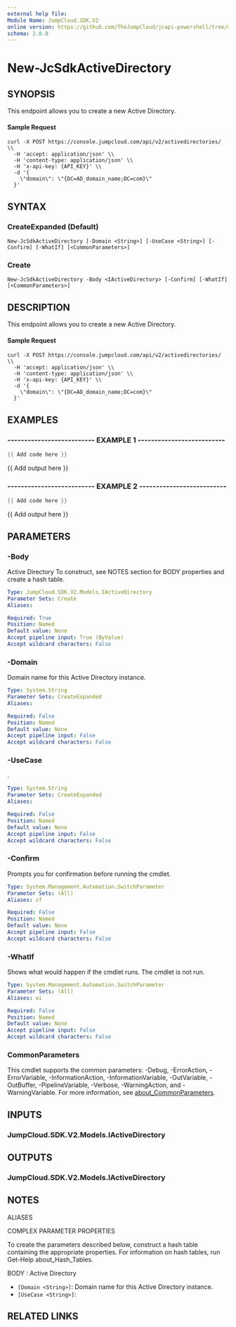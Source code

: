 ```yaml
---
external help file:
Module Name: JumpCloud.SDK.V2
online version: https://github.com/TheJumpCloud/jcapi-powershell/tree/master/SDKs/PowerShell/JumpCloud.SDK.V2/docs/exports/New-JcSdkActiveDirectory.md
schema: 2.0.0
---
```


# New-JcSdkActiveDirectory

## SYNOPSIS
This endpoint allows you to create a new Active Directory.


#### Sample Request
```
curl -X POST https://console.jumpcloud.com/api/v2/activedirectories/ \\
  -H 'accept: application/json' \\
  -H 'content-type: application/json' \\
  -H 'x-api-key: {API_KEY}' \\
  -d '{
    \"domain\": \"{DC=AD_domain_name;DC=com}\"
  }'
```

## SYNTAX

### CreateExpanded (Default)
```
New-JcSdkActiveDirectory [-Domain <String>] [-UseCase <String>] [-Confirm] [-WhatIf] [<CommonParameters>]
```

### Create
```
New-JcSdkActiveDirectory -Body <IActiveDirectory> [-Confirm] [-WhatIf] [<CommonParameters>]
```

## DESCRIPTION
This endpoint allows you to create a new Active Directory.


#### Sample Request
```
curl -X POST https://console.jumpcloud.com/api/v2/activedirectories/ \\
  -H 'accept: application/json' \\
  -H 'content-type: application/json' \\
  -H 'x-api-key: {API_KEY}' \\
  -d '{
    \"domain\": \"{DC=AD_domain_name;DC=com}\"
  }'
```

## EXAMPLES

### -------------------------- EXAMPLE 1 --------------------------
```powershell
{{ Add code here }}
```

{{ Add output here }}

### -------------------------- EXAMPLE 2 --------------------------
```powershell
{{ Add code here }}
```

{{ Add output here }}

## PARAMETERS

### -Body
Active Directory
To construct, see NOTES section for BODY properties and create a hash table.

```yaml
Type: JumpCloud.SDK.V2.Models.IActiveDirectory
Parameter Sets: Create
Aliases:

Required: True
Position: Named
Default value: None
Accept pipeline input: True (ByValue)
Accept wildcard characters: False
```

### -Domain
Domain name for this Active Directory instance.

```yaml
Type: System.String
Parameter Sets: CreateExpanded
Aliases:

Required: False
Position: Named
Default value: None
Accept pipeline input: False
Accept wildcard characters: False
```

### -UseCase
.

```yaml
Type: System.String
Parameter Sets: CreateExpanded
Aliases:

Required: False
Position: Named
Default value: None
Accept pipeline input: False
Accept wildcard characters: False
```

### -Confirm
Prompts you for confirmation before running the cmdlet.

```yaml
Type: System.Management.Automation.SwitchParameter
Parameter Sets: (All)
Aliases: cf

Required: False
Position: Named
Default value: None
Accept pipeline input: False
Accept wildcard characters: False
```

### -WhatIf
Shows what would happen if the cmdlet runs.
The cmdlet is not run.

```yaml
Type: System.Management.Automation.SwitchParameter
Parameter Sets: (All)
Aliases: wi

Required: False
Position: Named
Default value: None
Accept pipeline input: False
Accept wildcard characters: False
```

### CommonParameters
This cmdlet supports the common parameters: -Debug, -ErrorAction, -ErrorVariable, -InformationAction, -InformationVariable, -OutVariable, -OutBuffer, -PipelineVariable, -Verbose, -WarningAction, and -WarningVariable. For more information, see [about_CommonParameters](http://go.microsoft.com/fwlink/?LinkID=113216).

## INPUTS

### JumpCloud.SDK.V2.Models.IActiveDirectory

## OUTPUTS

### JumpCloud.SDK.V2.Models.IActiveDirectory

## NOTES

ALIASES

COMPLEX PARAMETER PROPERTIES

To create the parameters described below, construct a hash table containing the appropriate properties. For information on hash tables, run Get-Help about_Hash_Tables.


BODY <IActiveDirectory>: Active Directory
  - `[Domain <String>]`: Domain name for this Active Directory instance.
  - `[UseCase <String>]`: 

## RELATED LINKS


